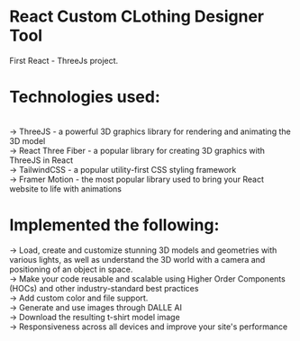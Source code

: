 # React Custom CLothing Designer Tool
 First React - ThreeJs project.

# Technologies used:
<br>
-> ThreeJS - a powerful 3D graphics library for rendering and animating the 3D model<br>
-> React Three Fiber - a popular library for creating 3D graphics with ThreeJS in React<br>
-> TailwindCSS - a popular utility-first CSS styling framework<br>
-> Framer Motion - the most popular library used to bring your React website to life with animations<br>

# Implemented the following: <br>
-> Load, create and customize stunning 3D models and geometries with various lights, as well as understand the 3D world with a camera and positioning of an object in space. <br>
-> Make your code reusable and scalable using Higher Order Components (HOCs) and other industry-standard best practices <br>
-> Add custom color and file support. <br>
-> Generate and use images through DALLE AI<br>
-> Download the resulting t-shirt model image<br>
-> Responsiveness across all devices and improve your site's performance<br>
